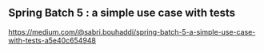 ## Spring Batch 5 : a simple use case with tests  
https://medium.com/@sabri.bouhaddi/spring-batch-5-a-simple-use-case-with-tests-a5e40c654948